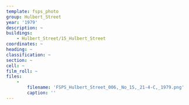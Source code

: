 ```yaml
---
template: fsps_photo
group: Hulbert_Street
year: '1979'
description: ~
buildings:
    - Hulbert_Street/15_Hulbert_Street
coordinates: ~
heading: ~
classification: ~
section: ~
cell: ~
film_roll: ~
files:
    -
        filename: 'FSPS_Hulbert_Street_006,_No_15,_21-4-C,_1979.png'
        caption: ''
---
```


